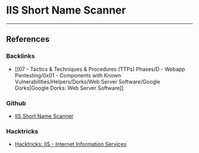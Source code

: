 # IIS Short Name Scanner

---
## References

### Backlinks

- [[07 - Tactics & Techniques & Procedures (TTPs) Phases/D - Webapp Pentesting/0x01 - Components with Known Vulnerabilities/Helpers/Dorks/Web Server Software/Google Dorks|Google Dorks: Web Server Software]]

### Github

- [IIS Short Name Scanner](https://github.com/irsdl/IIS-ShortName-Scanner)

### Hacktricks

- [Hacktricks: IIS - Internet Information Services](https://book.hacktricks.wiki/en/network-services-pentesting/pentesting-web/iis-internet-information-services.html)